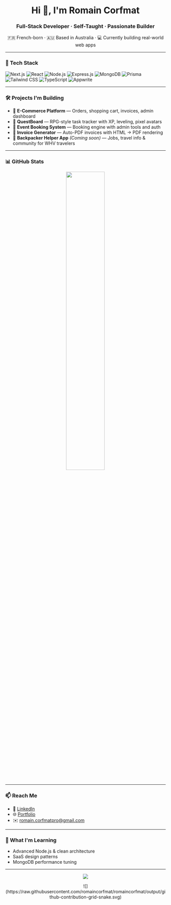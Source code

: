 <!-- PROFILE README START -->

<h1 align="center">Hi 👋, I'm Romain Corfmat</h1>
<h3 align="center">Full-Stack Developer · Self-Taught · Passionate Builder</h3>

<p align="center">
  🇫🇷 French-born · 🇦🇺 Based in Australia · 💻 Currently building real-world web apps
</p>

---

### 🧰 Tech Stack

  
![Next.js](https://img.shields.io/badge/-Next.js-000?&logo=next.js&logoColor=white)
![React](https://img.shields.io/badge/-React-61DAFB?&logo=react&logoColor=white)
![Node.js](https://img.shields.io/badge/-Node.js-339933?&logo=node.js&logoColor=white)
![Express.js](https://img.shields.io/badge/-Express-000?&logo=express&logoColor=white)
![MongoDB](https://img.shields.io/badge/-MongoDB-47A248?&logo=mongodb&logoColor=white)
![Prisma](https://img.shields.io/badge/-Prisma-2D3748?&logo=prisma&logoColor=white)
![Tailwind CSS](https://img.shields.io/badge/-Tailwind-06B6D4?&logo=tailwind-css&logoColor=white)
![TypeScript](https://img.shields.io/badge/-TypeScript-3178C6?&logo=typescript&logoColor=white)
![Appwrite](https://img.shields.io/badge/-Appwrite-F02E65?&logo=appwrite&logoColor=white)

---

### 🛠 Projects I'm Building

- 🛒 **E-Commerce Platform** — Orders, shopping cart, invoices, admin dashboard  
- 🎯 **QuestBoard** — RPG-style task tracker with XP, leveling, pixel avatars  
- 📅 **Event Booking System** — Booking engine with admin tools and auth  
- 🧾 **Invoice Generator** — Auto-PDF invoices with HTML → PDF rendering  
- 🧭 **Backpacker Helper App** *(Coming soon)* — Jobs, travel info & community for WHV travelers

---

### 📊 GitHub Stats

<p align="center">
<!--   <img src="https://github-readme-stats.vercel.app/api?username=romaincorfmat&show_icons=true&theme=github_dark" width="49%" /> -->
  <img src="https://github-readme-streak-stats.herokuapp.com/?user=romaincorfmat&theme=github-dark" width="49%" />
  <br/>
<!--   <img src="https://github-readme-stats.vercel.app/api/top-langs/?username=romaincorfmat&layout=compact&theme=github_dark" width="49%" /> -->
</p>

---

### 📫 Reach Me

- 💼 [LinkedIn](www.linkedin.com/in/romain-corfmat-bab0b7118)
- 🌐 [Portfolio](https://romaincorfmat.pro) 
- ✉️ romain.corfmatpro@gmail.com

---

### 🚀 What I'm Learning

- Advanced Node.js & clean architecture
- SaaS design patterns
- MongoDB performance tuning

---

<p align="center">
  <img src="https://capsule-render.vercel.app/api?type=waving&color=0:06B6D4,100:6366F1&height=100&section=footer"/>
</p>

<p align='center'>
  ![](https://raw.githubusercontent.com/romaincorfmat/romaincorfmat/output/github-contribution-grid-snake.svg)
</p>

<!-- PROFILE README END -->

